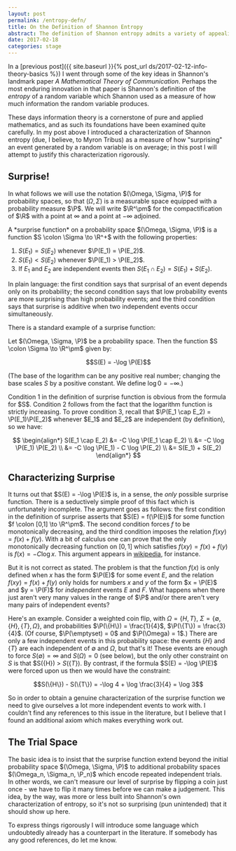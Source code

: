 ```yaml
---
layout: post
permalink: /entropy-defn/
title: On the Definition of Shannon Entropy
abstract: The definition of Shannon entropy admits a variety of appealing characterizations; here I will explore the characterization via "average surprisal".
date: 2017-02-18
categories: stage
---
```


In a [previous post]({{ site.baseurl }}{% post_url ds/2017-02-12-info-theory-basics %}) I went through some of the key ideas in Shannon's landmark paper *A Mathematical Theory of Communication*.  Perhaps the most enduring innovation in that paper is Shannon's definition of the *entropy* of a random variable which Shannon used as a measure of how much information the random variable produces.

These days information theory is a cornerstone of pure and applied mathematics, and as such its foundations have been examined quite carefully.  In my post above I introduced a characterization of Shannon entropy (due, I believe, to Myron Tribus) as a measure of how "surprising" an event generated by a random variable is on average; in this post I will attempt to justify this characterization rigorously.

## Surprise!

In what follows we will use the notation $(\Omega, \Sigma, \P)$ for probability spaces, so that $(\Omega, \Sigma)$ is a measurable space equipped with a probability measure $\P$.  We will write $\R^\pm$ for the compactification of $\R$ with a point at $\infty$ and a point at $-\infty$ adjoined.

<div class="definition">
A *surprise function* on a probability space $(\Omega, \Sigma, \P)$ is a function $S \colon \Sigma \to \R^+$ with the following properties:

1. $S(E_1) = S(E_2)$ whenever $\P(E_1) = \P(E_2)$.
2. $S(E_1) < S(E_2)$ whenever $\P(E_1) > \P(E_2)$.
3. If $E_1$ and $E_2$ are independent events then $S(E_1 \cap E_2) = S(E_1) + S(E_2)$.
</div>

In plain language: the first condition says that surprisal of an event depends only on its probability; the second condition says that low probability events are more surprising than high probability events; and the third condition says that surprise is additive when two independent events occur simultaneously.

There is a standard example of a surprise function:

<div class="lemma">
Let $(\Omega, \Sigma, \P)$ be a probability space.  Then the function $S \colon \Sigma \to \R^\pm$ given by:

$$S(E) = -\log \P(E)$$

(The base of the logarithm can be any positive real number; changing the base scales $S$ by a positive constant.  We define $\log 0 = -\infty$.)
</div>
<div class="proof">
Condition 1 in the definition of surprise function is obvious from the formula for $S$.  Condition 2 follows from the fact that the logarithm function is strictly increasing.  To prove condition 3, recall that $\P(E_1 \cap E_2) = \P(E_1)\P(E_2)$ whenever $E_1$ and $E_2$ are independent (by definition), so we have:

$$
\begin{align*}
S(E_1 \cap E_2) &= -C \log \P(E_1 \cap E_2) \\
&= -C \log \P(E_1) \P(E_2) \\
&= -C \log \P(E_1) - C \log \P(E_2) \\
&= S(E_1) + S(E_2)
\end{align*}
$$

</div>

## Characterizing Surprise

It turns out that $S(E) = -\log \P(E)$ is, in a sense, the *only* possible surprise function.  There is a seductively simple proof of this fact which is unfortunately incomplete.  The argument goes as follows: the first condition in the definition of surprise asserts that $S(E) = f(\P(E))$ for some function $f \colon [0,1] \to \R^\pm$.  The second condition forces $f$ to be monotonically decreasing, and the third condition imposes the relation $f(xy) = f(x) + f(y)$.  With a bit of calculus one can prove that the only monotonically decreasing function on $[0,1]$ which satisfies $f(xy) = f(x) + f(y)$ is $f(x) = -C \log x$.  This argument appears in [wikipedia][1], for instance.

But it is not correct as stated.  The problem is that the function $f(x)$ is only defined when $x$ has the form $\P(E)$ for some event $E$, and the relation $f(xy) = f(x) + f(y)$ only holds for numbers $x$ and $y$ of the form $x = \P(E)$ and $y = \P(F)$ for *independent* events $E$ and $F$.  What happens when there just aren't very many values in the range of $\P$ and/or there aren't very many pairs of independent events?

Here's an example.  Consider a weighted coin flip, with $\Omega = \{H, T\}$, $\Sigma = \{\emptyset, \{H\}, \{T\}, \Omega\}$, and probabilities $\P(\{H\}) = \frac{1}{4}$, $\P(\{T\}) = \frac{3}{4}$.  (Of course, $\P(\emptyset) = 0$ and $\P(\Omega) = 1$.)  There are only a few independent events in this probability space: the events $\{H\}$ and $\{T\}$ are each independent of $\emptyset$ and $\Omega$, but that's it!  These events are enough to force $S(\emptyset) = \infty$ and $S(\Omega) = 0$ (see below), but the only other constraint on $S$ is that $S(\{H\}) > $S(\{T\})$.  By contrast, if the formula $S(E) = -\log \P(E)$ were forced upon us then we would have the constraint:

$$S(\{H\}) - S(\{T\}) = -\log 4 + \log \frac{3}{4} = \log 3$$

So in order to obtain a genuine characterization of the surprise function we need to give ourselves a lot more independent events to work with.  I couldn't find any references to this issue in the literature, but I believe that I found an additional axiom which makes everything work out.

## The Trial Space

The basic idea is to insist that the surprise function extend beyond the initial probability space $(\Omega, \Sigma, \P)$ to additional probability spaces $(\Omega_n, \Sigma_n, \P_n)$ which encode repeated independent trials.  In other words, we can't measure our level of surprise by flipping a coin just once - we have to flip it many times before we can make a judgement.  This idea, by the way, was more or less built into Shannon's own characterization of entropy, so it's not so surprising (pun unintended) that it should show up here.

To express things rigorously I will introduce some language which undoubtedly already has a counterpart in the literature.  If somebody has any good references, do let me know.









[1]: https://en.wikipedia.org/wiki/Self-information "Self-information"
